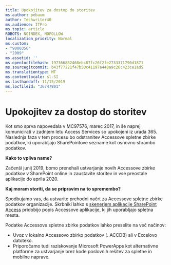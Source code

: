 ```yaml
---
title: Upokojitev za dostop do storitev
ms.author: pebaum
author: Techwriter40
ms.audience: ITPro
ms.topic: article
ROBOTS: NOINDEX, NOFOLLOW
localization_priority: Normal
ms.custom:
- "9000356"
- "2009"
ms.assetid: ''
ms.openlocfilehash: 197366882468ebc87fc26f2fe2733371790d1871
ms.sourcegitcommit: b43f77221f47b50c41197a448a9c26c423ce1ad5
ms.translationtype: MT
ms.contentlocale: sl-SI
ms.lasthandoff: 11/15/2019
ms.locfileid: "36747801"
---
```

# <a name="access-services-retirement"></a>Upokojitev za dostop do storitev

Kot smo sprva napovedala v MC97576, marec 2017, in še naprej komunicirati v zadnjem letu Access Services so upokojeni iz urada 365. Naslednja faza v tem procesu bo odstranitev Accessove spletne zbirke podatkov, ki uporabljajo SharePointove sezname kot osnovno shrambo podatkov.

**Kako to vpliva name?**

Začenši junij 2019, bomo prenehali ustvarjanje novih Accessove zbirke podatkov v SharePoint online in zaustavite storitev in vse preostale aplikacije do aprila 2020.

**Kaj moram storiti, da se pripravim na to spremembo?**

Spodbujamo vas, da ustvarite prehodni načrt za Accessove spletne zbirke podatkov organizacije. Skrbniki lahko s [skenerjem aplikacije SharePoint Access](https://github.com/SharePoint/PnP-Tools/tree/master/Solutions/SharePoint.AccessApp.Scanner) pridobijo popis Accessove aplikacije, ki jih uporabljajo spletna mesta.

Podatke Accessove spletne zbirke podatkov lahko preselite na več načinov:

- Uvoz v lokalno Accessovo zbirko podatkov (. ACCDB) ali v Excelovo datoteko.
- Priporočamo tudi raziskovanje Microsoft PowerApps kot alternativne platforme za ustvarjanje brez kode poslovnih rešitev za spletne in mobilne naprave.